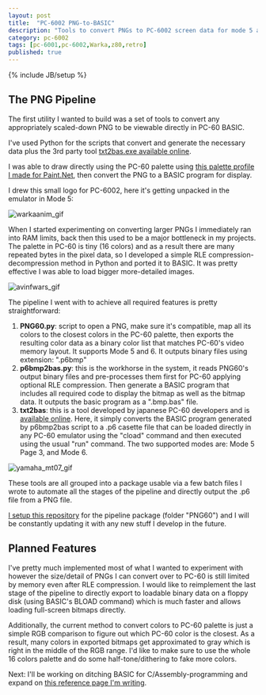 ```yaml
---
layout: post
title:  "PC-6002 PNG-to-BASIC"
description: "Tools to convert PNGs to PC-6002 screen data for mode 5 and 6"
category: pc-6002
tags: [pc-6001,pc-6002,Warka,z80,retro]
published: true
---
```


{% include JB/setup %}

[warkaanim_gif]: {{site.baseurl}}assets/photos/pc6002/warka6002_m5_bmp_loader_cropped.gif "Al-Warka 6002"
[paintdotnet_palette]: {{site.baseurl}}assets/pc6002/pc60.txt "PC-60 Paint.NET palette file"
[avinfwars_gif]: {{site.baseurl}}assets/photos/pc6002/avinfwars_m6rle.gif "Infinity War poster converted and displayed in PC-60 N66 SR BASIC"
[yamaha_mt07_gif]: {{site.baseurl}}assets/photos/pc6002/yamaha_mt07_m6rle.gif "My dream bike -Yamaha MT-07- in all the 16 color glory (Mode 6)"


## The PNG Pipeline

The first utility I wanted to build was a set of tools to convert any appropriately scaled-down PNG to be viewable directly in PC-60 BASIC.

I've used Python for the scripts that convert and generate the necessary data plus the 3rd party tool [txt2bas.exe available online](http://retropc.net/isio/mysoft/). 

I was able to draw directly using the PC-60 palette using [this palette profile I made for Paint.Net][paintdotnet_palette], then convert the PNG to a BASIC program for display.

I drew this small logo for PC-6002, here it's getting unpacked in the emulator in Mode 5:

![warkaanim_gif]

When I started experimenting on converting larger PNGs I immediately ran into RAM limits, back then this used to be a major bottleneck in my projects. The palette in PC-60 is tiny (16 colors) and as a result there are many repeated bytes in the pixel data, so I developed a simple RLE compression-decompression method in Python and ported it to BASIC. It was pretty effective I was able to load bigger more-detailed images.

![avinfwars_gif]

The pipeline I went with to achieve all required features is pretty straightforward:

1. **PNG60.py**: script to open a PNG, make sure it's compatible, map all its colors to the closest colors in the PC-60 palette, then exports the resulting color data as a binary color list that matches PC-60's video memory layout. It supports Mode 5 and 6. It outputs binary files using extension: ".p6bmp"
2. **p6bmp2bas.py**: this is the workhorse in the system, it reads PNG60's output binary files and pre-processes them first for PC-60 applying optional RLE compression. Then generate a BASIC program that includes all required code to display the bitmap as well as the bitmap data. It outputs the basic program as a ".bmp.bas" file.
3. **txt2bas**: this is a tool developed by japanese PC-60 developers and is [available online](http://retropc.net/isio/mysoft/). Here, it simply converts the BASIC program generated by p6bmp2bas script to a .p6 casette file that can be loaded directly in any PC-60 emulator using the "cload" command and then executed using the usual "run" command. The two supported modes are: Mode 5 Page 3, and Mode 6.

![yamaha_mt07_gif]

These tools are all grouped into a package usable via a few batch files I wrote to automate all the stages of the pipeline and directly output the .p6 file from a PNG file.

[I setup this repository](https://github.com/Salwan/pc6002) for the pipeline package (folder "PNG60") and I will be constantly updating it with any new stuff I develop in the future.

## Planned Features

I've pretty much implemented most of what I wanted to experiment with however the size/detail of PNGs I can convert over to PC-60 is still limited by memory even after RLE compression. I would like to reimplement the last stage of the pipeline to directly export to loadable binary data on a floppy disk (using BASIC's BLOAD command) which is much faster and allows loading full-screen bitmaps directly.

Additionally, the current method to convert colors to PC-60 palette is just a simple RGB comparison to figure out which PC-60 color is the closest. As a result, many colors in exported bitmaps get approximated to gray which is right in the middle of the RGB range. I'd like to make sure to use the whole 16 colors palette and do some half-tone/dithering to fake more colors.

Next: I'll be working on ditching BASIC for C/Assembly-programming and expand on [this reference page I'm writing](http://zenithsal.com/pages/pc6002).
